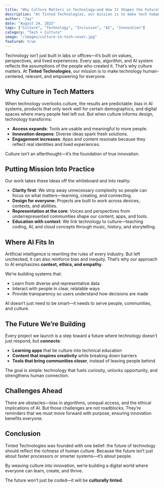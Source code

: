 ```yaml
---
title: "Why Culture Matters in Technology—and How It Shapes the Future"
description: "At Tinted Technologies, our mission is to make tech human-centered, relevant, and empowering for all. Here’s why that matters now more than ever."
author: "Jay"
date: "August 24, 2025"
tags: ["Culture", "Technology", "Inclusion", "AI", "Innovation"]
category: "Tech + Culture"
image: "/images/culture-in-tech-cover.jpg"
featured: true
---
```


Technology isn’t just built in labs or offices—it’s built on values, perspectives, and lived experiences. Every app, algorithm, and AI system reflects the assumptions of the people who created it. That’s why culture matters. At **Tinted Technologies**, our mission is to make technology human-centered, relevant, and empowering for everyone.

## Why Culture in Tech Matters

When technology overlooks culture, the results are predictable: bias in AI systems, products that only work well for certain demographics, and digital spaces where many people feel left out. But when culture informs design, technology transforms:

- **Access expands**: Tools are usable and meaningful to more people.  
- **Innovation deepens**: Diverse ideas spark fresh solutions.  
- **Engagement increases**: Apps and content resonate because they reflect real identities and lived experiences.  

Culture isn’t an afterthought—it’s the foundation of true innovation.

## Putting Mission Into Practice

Our work takes these ideas off the whiteboard and into reality:

- **Clarity first**: We strip away unnecessary complexity so people can focus on what matters—learning, creating, and connecting.  
- **Design for everyone**: Projects are built to work across devices, contexts, and abilities.  
- **Representation at the core**: Voices and perspectives from underrepresented communities shape our content, apps, and tools.  
- **Education with context**: We link technology to culture—teaching coding, AI, and cloud concepts through music, history, and storytelling.  

## Where AI Fits In

Artificial intelligence is rewriting the rules of every industry. But left unchecked, it can also reinforce bias and inequity. That’s why our approach to AI emphasizes **context, ethics, and empathy**.  

We’re building systems that:  
- Learn from diverse and representative data  
- Interact with people in clear, relatable ways  
- Provide transparency so users understand how decisions are made  

AI doesn’t just need to be smart—it needs to serve people, communities, and culture.

## The Future We’re Building

Every project we launch is a step toward a future where technology doesn’t just respond, but **connects**:

- **Learning apps** that tie culture into technical education  
- **Content that inspires creativity** while breaking down barriers  
- **Tools that bring communities closer**, instead of leaving people behind  

The goal is simple: technology that fuels curiosity, unlocks opportunity, and strengthens human connection.

## Challenges Ahead

There are obstacles—bias in algorithms, unequal access, and the ethical implications of AI. But those challenges are not roadblocks. They’re reminders that we must move forward with purpose, ensuring innovation benefits everyone.

## Conclusion

Tinted Technologies was founded with one belief: the future of technology should reflect the richness of human culture. Because the future isn’t just about faster processors or smarter systems—it’s about people.  

By weaving culture into innovation, we’re building a digital world where everyone can learn, create, and thrive.  

The future won’t just be coded—it will be **culturally tinted**.  
